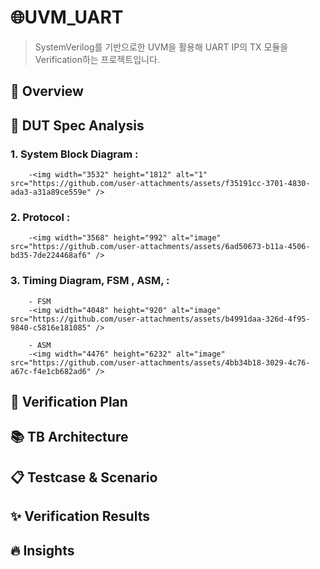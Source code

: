 # 🌐UVM_UART

> SystemVerilog를 기반으로한 UVM을 활용해 UART IP의 TX 모듈을 Verification하는 프로젝트입니다. 


## 🔎 Overview

## 📌 DUT Spec Analysis
### **1. System Block Diagram :**
        -<img width="3532" height="1812" alt="1" src="https://github.com/user-attachments/assets/f35191cc-3701-4830-ada3-a31a89ce559e" />
        
### **2. Protocol :**
        -<img width="3568" height="992" alt="image" src="https://github.com/user-attachments/assets/6ad50673-b11a-4506-bd35-7de224468af6" />

### **3. Timing Diagram, FSM , ASM, :**
        - FSM
        -<img width="4048" height="920" alt="image" src="https://github.com/user-attachments/assets/b4991daa-326d-4f95-9840-c5816e181085" />

        - ASM
        -<img width="4476" height="6232" alt="image" src="https://github.com/user-attachments/assets/4bb34b18-3029-4c76-a67c-f4e1cb682ad6" />


## 🔁 Verification Plan

## 📚 TB Architecture

## 📋 Testcase & Scenario

## ✨ Verification Results

## 🔥 Insights
